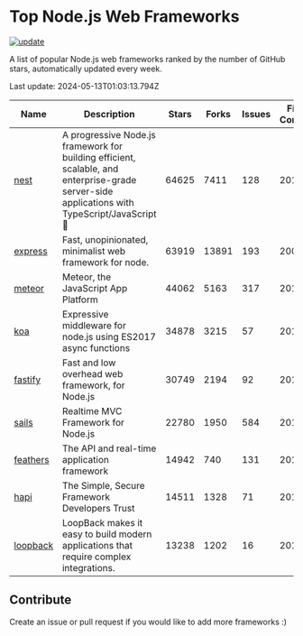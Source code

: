 # Top Node.js Web Frameworks

[![update](https://github.com/sunnysid3up/nodejs-web-frameworks/actions/workflows/update.yml/badge.svg)](https://github.com/sunnysid3up/nodejs-web-frameworks/actions/workflows/update.yml)

A list of popular Node.js web frameworks ranked by the number of GitHub stars, automatically updated every week.

Last update: 2024-05-13T01:03:13.794Z

| Name          | Description          | Stars                     | Forks          | Issues               | First Commit        | Last Commit         | Language          |
|---------------|----------------------|---------------------------|----------------|----------------------|---------------------|---------------------|-------------------|
| [nest](https://github.com/nestjs/nest) | A progressive Node.js framework for building efficient, scalable, and enterprise-grade server-side applications with TypeScript/JavaScript 🚀 | 64625 | 7411 | 128 | 2017 | 2024-05-12 | TS |
| [express](https://github.com/expressjs/express) | Fast, unopinionated, minimalist web framework for node. | 63919 | 13891 | 193 | 2009 | 2024-05-13 | JS |
| [meteor](https://github.com/meteor/meteor) | Meteor, the JavaScript App Platform | 44062 | 5163 | 317 | 2012 | 2024-05-12 | JS |
| [koa](https://github.com/koajs/koa) | Expressive middleware for node.js using ES2017 async functions | 34878 | 3215 | 57 | 2013 | 2024-05-13 | JS |
| [fastify](https://github.com/fastify/fastify) | Fast and low overhead web framework, for Node.js | 30749 | 2194 | 92 | 2016 | 2024-05-13 | JS |
| [sails](https://github.com/balderdashy/sails) | Realtime MVC Framework for Node.js | 22780 | 1950 | 584 | 2012 | 2024-05-13 | JS |
| [feathers](https://github.com/feathersjs/feathers) | The API and real-time application framework | 14942 | 740 | 131 | 2011 | 2024-05-11 | TS |
| [hapi](https://github.com/hapijs/hapi) | The Simple, Secure Framework Developers Trust | 14511 | 1328 | 71 | 2011 | 2024-05-11 | JS |
| [loopback](https://github.com/strongloop/loopback) | LoopBack makes it easy to build modern applications that require complex integrations. | 13238 | 1202 | 16 | 2013 | 2024-05-12 | JS |

## Contribute 

Create an issue or pull request if you would like to add more frameworks :)